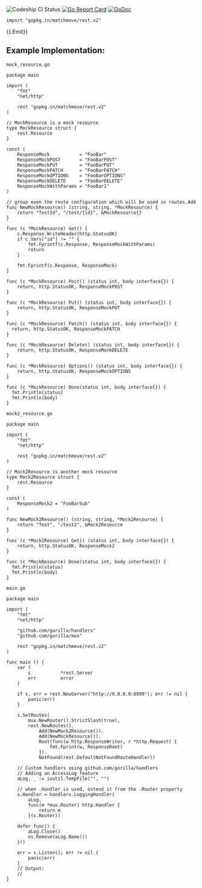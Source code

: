 ![Codeship CI Status](https://codeship.com/projects/f00d5830-0afd-0135-7622-4abc4c11ded6/status?branch=master)
[![Go Report Card](https://goreportcard.com/badge/github.com/matchmove/rest)](https://goreportcard.com/report/github.com/matchmove/rest)
[![GoDoc](https://godoc.org/github.com/matchmove/rest?status.svg)](https://godoc.org/github.com/matchmove/rest)

    import "gopkg.in/matchmove/rest.v2"

{{.Emit}}

## Example Implementation:

`mock_resource.go`

    package main

    import (
        "fmt"
    	"net/http"

        rest "gopkg.in/matchmove/rest.v2"
    )

    // MockResource is a mock resource
    type MockResource struct {
    	rest.Resource
    }

    const (
    	ResponseMock           = "FooBar"
    	ResponseMockPOST       = "FooBarPOST"
    	ResponseMockPUT        = "FooBarPUT"
    	ResponseMockPATCH      = "FooBarPATCH"
    	ResponseMockOPTIONS    = "FooBarOPTIONS"
    	ResponseMockDELETE     = "FooBarDELETE"
    	ResponseMockWithParams = "FooBar1"
    )

    // group even the route configuration which will be used in routes.Add
    func NewMockResource() (string, string, *MockResource) {
        return "TestId", "/test/{id}", &MockResource{}
    }

    func (c *MockResource) Get() {
    	c.Response.WriteHeader(http.StatusOK)
    	if c.Vars["id"] != "" {
    		fmt.Fprintf(c.Response, ResponseMockWithParams)
    		return
    	}

    	fmt.Fprintf(c.Response, ResponseMock)
    }

    func (c *MockResource) Post() (status int, body interface{}) {
    	return, http.StatusOK, ResponseMockPOST
    }

    func (c *MockResource) Put() (status int, body interface{}) {
    	return, http.StatusOK, ResponseMockPUT
    }

    func (c *MockResource) Patch() (status int, body interface{}) {
      return, http.StatusOK, ResponseMockPATCH
    }

    func (c *MockResource) Delete() (status int, body interface{}) {
    	return, http.StatusOK, ResponseMockDELETE
    }

    func (c *MockResource) Options() (status int, body interface{}) {
    	return, http.StatusOK, ResponseMockOPTIONS
    }

    func (c *MockResource) Done(status int, body interface{}) {
      fmt.Println(status)
      fmt.Println(body)
    }

`mock2_resource.go`

    package main

    import (
        "fmt"
        "net/http"

        rest "gopkg.in/matchmove/rest.v2"
    )

    // Mock2Resource is another mock resource
    type Mock2Resource struct {
    	rest.Resource
    }

    const (
    	ResponseMock2 = "FooBarSub"
    )

    func NewMock2Resource() (string, string, *Mock2Resource) {
        return "Test", "/test2", &Mock2Resource
    }

    func (c *Mock2Resource) Get() (status int, body interface{}) {
    	return, http.StatusOK, ResponseMock2
    }

    func (c *MockResource) Done(status int, body interface{}) {
      fmt.Println(status)
      fmt.Println(body)
    }


`main.go`

    package main

    import (
        "fmt"
        "net/http"

        "github.com/gorilla/handlers"
    	"github.com/gorilla/mux"

        rest "gopkg.in/matchmove/rest.v2"
    )

    func main () {
        var (
            s           *rest.Server
            err         error
        )

        if s, err = rest.NewServer("http://0.0.0.0:8999"); err != nil {
            panic(err)
        }

        s.SetRoutes(
            mux.NewRouter().StrictSlash(true),
            rest.NewRoutes().
                Add(NewMock2Resource()).
                Add(NewMockResource()).
                Root(func(w http.ResponseWriter, r *http.Request) {
                    fmt.Fprint(w, ResponseRoot)
                }).
                NotFound(rest.DefaultNotFoundRouteHandler))

        // Custom handlers using github.com/gorilla/handlers
        // Adding an AccessLog feature
        aLog, _ := ioutil.TempFile("", "")

        // when .Handler is used, extend it from the .Router property
        s.Handler = handlers.LoggingHandler(
            aLog,
            func(m *mux.Router) http.Handler {
                return m
            }(s.Router))

        defer func() {
            aLog.Close()
            os.Remove(aLog.Name())
        }()

        err = s.Listen(); err != nil {
            panic(err)
        }
        // Output:
        //
    }
